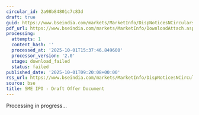 ```yaml
---
circular_id: 2a98b84801c7c83d
draft: true
guid: https://www.bseindia.com/markets/MarketInfo/DispNoticesNCirculars.aspx?Noticeid={9F80710E-D7C8-4B27-9AA7-298BC4784EBB}&noticeno=20251001-18&dt=10/01/2025&icount=18&totcount=74&flag=0
pdf_url: https://www.bseindia.com/markets/MarketInfo/DownloadAttach.aspx?id=20251001-18&attachedId=
processing:
  attempts: 1
  content_hash: ''
  processed_at: '2025-10-01T15:37:46.849600'
  processor_version: '2.0'
  stage: download_failed
  status: failed
published_date: '2025-10-01T09:20:08+00:00'
rss_url: https://www.bseindia.com/markets/MarketInfo/DispNoticesNCirculars.aspx?Noticeid={9F80710E-D7C8-4B27-9AA7-298BC4784EBB}&noticeno=20251001-18&dt=10/01/2025&icount=18&totcount=74&flag=0
source: bse
title: SME IPO - Draft Offer Document
---
```


Processing in progress...